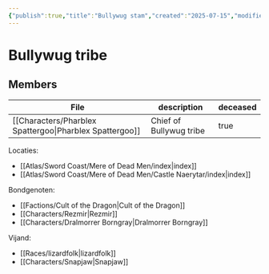 ```yaml
---
{"publish":true,"title":"Bullywug stam","created":"2025-07-15","modified":"2025-07-22T22:59:11.109+02:00","published":"2025-07-15","cssclasses":""}
---
```


# Bullywug tribe


## Members
| File                                                               | description             | deceased |
| ------------------------------------------------------------------ | ----------------------- | -------- |
| [[Characters/Pharblex Spattergoo\|Pharblex Spattergoo]] | Chief of Bullywug tribe | true     |


Locaties:
- [[Atlas/Sword Coast/Mere of Dead Men/index\|index]]
- [[Atlas/Sword Coast/Mere of Dead Men/Castle Naerytar/index\|index]]

Bondgenoten:
- [[Factions/Cult of the Dragon\|Cult of the Dragon]]
- [[Characters/Rezmir\|Rezmir]]
- [[Characters/Dralmorrer Borngray\|Dralmorrer Borngray]]

Vijand:
- [[Races/lizardfolk\|lizardfolk]]
- [[Characters/Snapjaw\|Snapjaw]]

